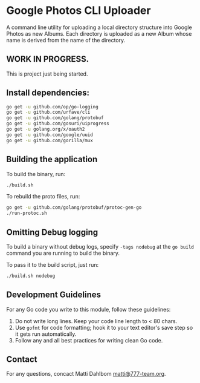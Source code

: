 # Google Photos CLI Uploader

A command line utility for uploading a local directory structure into Google Photos as new Albums. Each directory is uploaded as a new Album whose name is derived from the name of the directory.

## WORK IN PROGRESS.

This is project just being started.

## Install dependencies:

```sh
go get -u github.com/op/go-logging
go get -u github.com/urfave/cli
go get -u github.com/golang/protobuf
go get -u github.com/gosuri/uiprogress
go get -u golang.org/x/oauth2
go get -u github.com/google/uuid
go get -u github.com/gorilla/mux
```

## Building the application

To build the binary, run:

```sh
./build.sh
```

To rebuild the proto files, run:

```sh
go get -u github.com/golang/protobuf/protoc-gen-go
./run-protoc.sh
```

## Omitting Debug logging

To build a binary without debug logs, specify `-tags nodebug` at the `go build` command you are running to build the binary.

To pass it to the build script, just run:

```sh
./build.sh nodebug
```

## Development Guidelines

For any Go code you write to this module, follow these guidelines:

1. Do not write long lines. Keep your code line length to < 80 chars.
2. Use `gofmt` for code formatting; hook it to your text editor's save step so it gets run automatically.
3. Follow any and all best practices for writing clean Go code.

## Contact

For any questions, concact Matti Dahlbom <matti@777-team.org>.